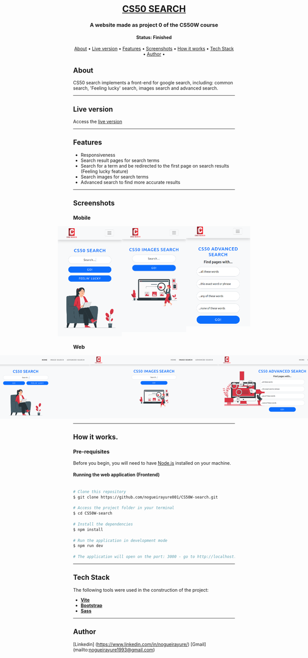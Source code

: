 <h1 align="center">
   <a href="#"> CS50 SEARCH </a>
</h1>

<h3 align="center">
    A website made as project 0 of the CS50W course
</h3>

<h4 align="center"> 
	 Status: Finished
</h4>

<p align="center">
 <a href="#about">About</a> •
 <a href="#live-version">Live version</a> •
 <a href="#features">Features</a> •
 <a href="#screenshots">Screenshots</a> • 
 <a href="#how-it-works">How it works</a> • 
 <a href="#tech-stack">Tech Stack</a> • 
 <a href="#author">Author</a> •
</p>

## About

CS50 search implements a front-end for google search, including: common search, 'Feeling lucky' search, images search and advanced search.

---

## Live version

Access the [live version](https://cs50w-search.netlify.app/)

---

## Features

- Responsiveness
- Search result pages for search terms
- Search for a term and be redirected to the first page on search results (Feeling lucky feature)
- Search images for search terms
- Advanced search to find more accurate results

---

## Screenshots

### Mobile

<p align="center" style="display: flex; align-items: flex-start; justify-content: center;">
  <img alt="mobile index page" title="mobile index page" src="./screenshots/mobile-index.png" width="200px">

  <img alt="mobile images page" title="mobile images page" src="./screenshots/mobile-images.png" width="200px">

  <img alt="mobile advanced page" title="mobile advanced page" src="./screenshots/mobile-advanced.png" width="200px">
</p>

### Web

<p align="center" style="display: flex; align-items: flex-start; justify-content: center;">
  <img alt="web index page" title="web index page" src="./screenshots/web-index.png" width="400px">

  <img alt="web images page" title="web images page" src="./screenshots/web-images.png" width="400px">

  <img alt="web advanced page" title="web advanced page" src="./screenshots/web-advanced.png" width="400px">
</p>

---

## How it works.

### Pre-requisites

Before you begin, you will need to have [Node.js](https://nodejs.org/en/) installed on your machine.

#### Running the web application (Frontend)

```bash

# Clone this repository
$ git clone https://github.com/nogueirayure001/CS50W-search.git

# Access the project folder in your terminal
$ cd CS50W-search

# Install the dependencies
$ npm install

# Run the application in development mode
$ npm run dev

# The application will open on the port: 3000 - go to http://localhost:3000

```

---

## Tech Stack

The following tools were used in the construction of the project:

- **[Vite](https://vitejs.dev/)**
- **[Bootstrap](https://getbootstrap.com/)**
- **[Sass](https://sass-lang.com/)**

---

## Author

[Linkedin] (https://www.linkedin.com/in/nogueirayure/)
[Gmail] (mailto:nogueirayure1993@gmail.com)
